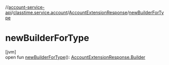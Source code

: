 //[account-service-api](../../../index.md)/[classtime.service.account](../index.md)/[AccountExtensionResponse](index.md)/[newBuilderForType](new-builder-for-type.md)

# newBuilderForType

[jvm]\
open fun [newBuilderForType](new-builder-for-type.md)(): [AccountExtensionResponse.Builder](-builder/index.md)
